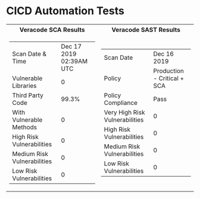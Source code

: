 # CICD Automation Tests

<!-- results -->
<table>
<tr><th>Veracode SCA Results</th><th>Veracode SAST Results</th></tr>
<tr>
    <td><table>
		<tr><td>Scan Date & Time</td><td>Dec 17 2019 02:39AM UTC</td></tr>
		<tr><td>Vulnerable Libraries</td><td>0</td></tr>
		<tr><td>Third Party Code</td><td>99.3%</td></tr>
		<tr><td>With Vulnerable Methods</td><td>0</td></tr>
		<tr><td>High Risk Vulnerabilities</td><td>0</td></tr>
		<tr><td>Medium Risk Vulnerabilities</td><td>0</td></tr>
		<tr><td>Low Risk Vulnerabilities</td><td>0</td></tr>
	</table></td>
    <td>
	<table>
		<tr><td>Scan Date</td><td>Dec 16 2019</td></tr>
		<tr><td>Policy</td><td>Production - Critical + SCA</td></tr>
		<tr><td>Policy Compliance</td><td>Pass</td></tr>
		<tr><td>Very High Risk Vulnerabilities</td><td>0</td></tr>
		<tr><td>High Risk Vulnerabilities</td><td>0</td></tr>
		<tr><td>Medium Risk Vulnerabilities</td><td>0</td></tr>
		<tr><td>Low Risk Vulnerabilities</td><td>0</td></tr>
	</table>
    </td>
</tr>
</table>
<!-- end results -->
